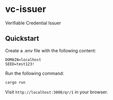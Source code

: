 # vc-issuer

Verifiable Credential Issuer

## Quickstart

Create a .env file with the following content:

```env
DOMAIN=localhost
SEED=test123!
```

Run the following command:

```sh
cargo run
```

Visit `http://localhost:3000/qr/1` in your browser.
